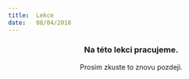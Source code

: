 ```yaml
---
title:  Lekce
date:   08/04/2018
---
```


### <center>Na této lekci pracujeme.</center>
<center>Prosim zkuste to znovu pozdeji.</center>